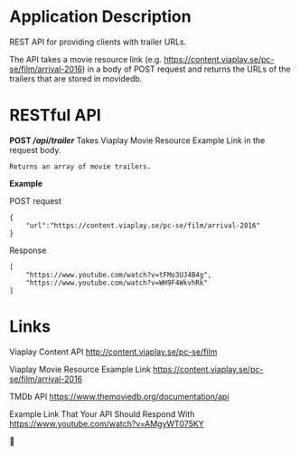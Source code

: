 # Application Description

REST API for providing clients with trailer URLs. 

The API takes a movie resource link (e.g. https://content.viaplay.se/pc-se/film/arrival-2016) in a body of POST request and returns the URLs of the trailers that are stored in movidedb.


# RESTful API

__POST */api/trailer*__
	Takes Viaplay Movie Resource Example Link in the request body.

	Returns an array of movie trailers.

__Example__

POST request

```
{
	"url":"https://content.viaplay.se/pc-se/film/arrival-2016"
}
```

Response

```
[
    "https://www.youtube.com/watch?v=tFMo3UJ4B4g",
    "https://www.youtube.com/watch?v=WH9F4WkvhRk"
]
```

# Links

Viaplay Content API
http://content.viaplay.se/pc-se/film

Viaplay Movie Resource Example Link
https://content.viaplay.se/pc-se/film/arrival-2016

TMDb API
https://www.themoviedb.org/documentation/api

Example Link That Your API Should Respond With
https://www.youtube.com/watch?v=AMgyWT075KY

 :movie_camera: